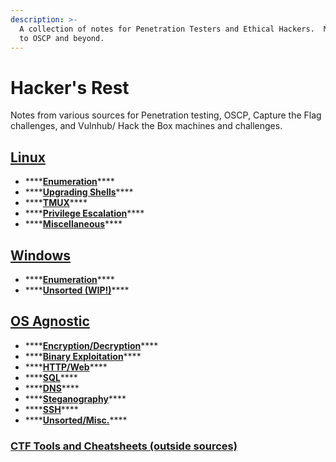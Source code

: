 ```yaml
---
description: >-
  A collection of notes for Penetration Testers and Ethical Hackers.  My journey
  to OSCP and beyond.
---
```


# Hacker's Rest

Notes from various sources for Penetration testing, OSCP, Capture the Flag challenges, and Vulnhub/ Hack the Box machines and challenges.

## [Linux](https://github.com/zweilosec/CTF-Notes/tree/87e05164e6c965a764839201dd3c00537f91d605/Linux.md)

* \*\*\*\*[**Enumeration**](https://github.com/zweilosec/CTF-Notes/tree/87e05164e6c965a764839201dd3c00537f91d605/Linux.md#enumeration)\*\*\*\*
* \*\*\*\*[**Upgrading Shells**](https://github.com/zweilosec/CTF-Notes/tree/87e05164e6c965a764839201dd3c00537f91d605/Linux.md#upgrade-shells)\*\*\*\*
* \*\*\*\*[**TMUX**](https://github.com/zweilosec/CTF-Notes/tree/87e05164e6c965a764839201dd3c00537f91d605/Linux.md.md#tmux)\*\*\*\*
* \*\*\*\*[**Privilege Escalation**](https://github.com/zweilosec/CTF-Notes/tree/87e05164e6c965a764839201dd3c00537f91d605/Linux.md#privilege-escalation)\*\*\*\*
* \*\*\*\*[**Miscellaneous**](https://github.com/zweilosec/CTF-Notes/tree/87e05164e6c965a764839201dd3c00537f91d605/Linux.md#misc-linux)\*\*\*\*

## [Windows](https://github.com/zweilosec/CTF-Notes/tree/87e05164e6c965a764839201dd3c00537f91d605/Windows.md)

* \*\*\*\*[**Enumeration**](https://github.com/zweilosec/CTF-Notes/tree/87e05164e6c965a764839201dd3c00537f91d605/Windows.md#enumeration)\*\*\*\*
* \*\*\*\*[**Unsorted \(WIP!\)**](https://github.com/zweilosec/CTF-Notes/tree/87e05164e6c965a764839201dd3c00537f91d605/Windows.md#unsorted)\*\*\*\*

## [OS Agnostic](https://github.com/zweilosec/CTF-Notes/tree/87e05164e6c965a764839201dd3c00537f91d605/OS_Agnostic.md)

* \*\*\*\*[**Encryption/Decryption**](https://github.com/zweilosec/CTF-Notes/tree/87e05164e6c965a764839201dd3c00537f91d605/OS_Agnostic.md#encryption-decryption)\*\*\*\*
* \*\*\*\*[**Binary Exploitation**](https://github.com/zweilosec/CTF-Notes/tree/87e05164e6c965a764839201dd3c00537f91d605/OS_Agnostic.md#binary-exploitation)\*\*\*\*
* \*\*\*\*[**HTTP/Web**](https://github.com/zweilosec/CTF-Notes/tree/87e05164e6c965a764839201dd3c00537f91d605/OS_Agnostic.md#http)\*\*\*\*
* \*\*\*\*[**SQL**](https://github.com/zweilosec/CTF-Notes/tree/87e05164e6c965a764839201dd3c00537f91d605/OS_Agnostic.md#sql)\*\*\*\*
* \*\*\*\*[**DNS**](https://github.com/zweilosec/CTF-Notes/tree/87e05164e6c965a764839201dd3c00537f91d605/OS_Agnostic.md#dns)\*\*\*\*
* \*\*\*\*[**Steganography**](https://github.com/zweilosec/CTF-Notes/tree/87e05164e6c965a764839201dd3c00537f91d605/OS_Agnostic.md#steganography)\*\*\*\*
* \*\*\*\*[**SSH**](https://github.com/zweilosec/CTF-Notes/tree/87e05164e6c965a764839201dd3c00537f91d605/OS_Agnostic.md#ssh)\*\*\*\*
* \*\*\*\*[**Unsorted/Misc.**](https://github.com/zweilosec/CTF-Notes/tree/87e05164e6c965a764839201dd3c00537f91d605/OS_Agnostic.md#unsorted-1)\*\*\*\*

### [CTF Tools and Cheatsheets \(outside sources\)](https://github.com/zweilosec/CTF-Notes/tree/87e05164e6c965a764839201dd3c00537f91d605/Tools-Cheatsheets.md)

